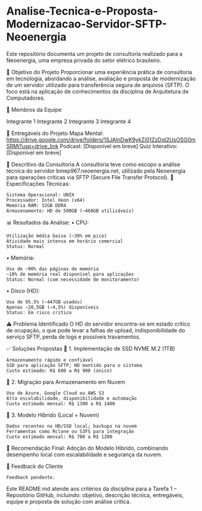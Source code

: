 # Analise-Tecnica-e-Proposta-Modernizacao-Servidor-SFTP-Neoenergia
Este repositório documenta um projeto de consultoria realizado para a Neoenergia, uma empresa privada do setor elétrico brasileiro.

🎯 Objetivo do Projeto
Proporcionar uma experiência prática de consultoria em tecnologia, abordando a análise, avaliação e proposta de modernização de um servidor utilizado para transferência segura de arquivos (SFTP). O foco está na aplicação de conhecimentos da disciplina de Arquitetura de Computadores.

👥 Membros da Equipe

 Integrante 1
 Integrante 2
 Integrante 3
 Integrante 4

📁 Entregáveis do Projeto
 Mapa Mental: https://drive.google.com/drive/folders/1SJAlnDwK9ykZi01ZzDql2UsOSG0mSRMi?usp=drive_link
 Podcast: [Disponível em breve]
 Quiz Interativo: [Disponível em breve]

 🧩 Descritivo da Consultoria
 A consultoria teve como escopo a análise técnica do servidor bmep967.neoenergia.net, utilizado pela Neoenergia para operações críticas via SFTP (Secure File Transfer Protocol).
🔧 Especificações Técnicas:

    Sistema Operacional: UNIX
    Processador: Intel Xeon (x64)
    Memória RAM: 32GB DDR4
    Armazenamento: HD de 500GB (~468GB utilizáveis)

📊 Resultados da Análise:
• CPU:

    Utilização média baixa (~30% em pico)
    Atividade mais intensa em horário comercial
    Status: Normal

• Memória:

    Uso de ~90% das páginas de memória
    ~10% de memória real disponível para aplicações
    Status: Normal (com necessidade de monitoramento)

• Disco (HD):

    Uso de 95.5% (~447GB usados)
    Apenas ~20,5GB (~4,5%) disponíveis
    Status: Em risco crítico

⚠️ Problema Identificado
O HD do servidor encontra-se em estado crítico de ocupação, o que pode levar a falhas de upload, indisponibilidade do serviço SFTP, perda de logs e possíveis travamentos.

✅ Soluções Propostas
🔹 1. Implementação de SSD NVME M.2 (1TB)

    Armazenamento rápido e confiável
    SSD para aplicação SFTP; HD mantido para o sistema
    Custo estimado: R$ 600 a R$ 900 (único)

🔹 2. Migração para Armazenamento em Nuvem

    Uso de Azure, Google Cloud ou AWS S3
    Alta escalabilidade, disponibilidade e automação
    Custo estimado mensal: R$ 1300 a R$ 1400

🔹 3. Modelo Híbrido (Local + Nuvem)

    Dados recentes no HD/SSD local; backups na nuvem
    Ferramentas como Rclone ou S3FS para integração
    Custo estimado mensal: R$ 700 a R$ 1200

📌 Recomendação Final: Adoção do Modelo Híbrido, combinando desempenho local com escalabilidade e segurança da nuvem.

📝 Feedback do Cliente

    Feedback pendente.

Este README.md atende aos critérios da disciplina para a Tarefa 1 – Repositório GitHub, incluindo: objetivo, descrição técnica, entregáveis, equipe e proposta de solução com análise crítica.
